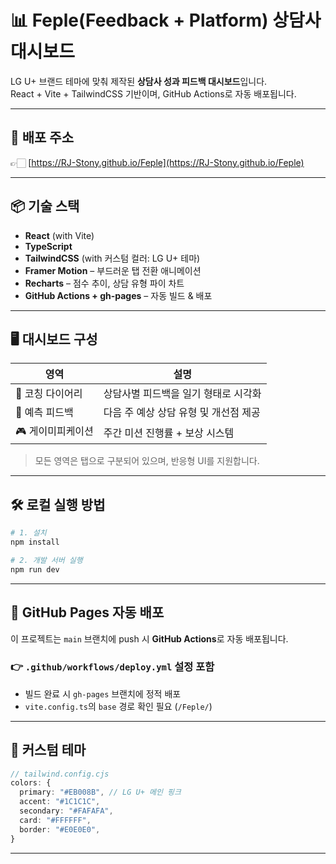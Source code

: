 # 📊 Feple(Feedback + Platform) 상담사 대시보드

LG U+ 브랜드 테마에 맞춰 제작된 **상담사 성과 피드백 대시보드**입니다.  
React + Vite + TailwindCSS 기반이며, GitHub Actions로 자동 배포됩니다.

---

## 🚀 배포 주소

👉🏻 [https://RJ-Stony.github.io/Feple](https://RJ-Stony.github.io/Feple)

---

## 📦 기술 스택

- **React** (with Vite)
- **TypeScript**
- **TailwindCSS** (with 커스텀 컬러: LG U+ 테마)
- **Framer Motion** – 부드러운 탭 전환 애니메이션
- **Recharts** – 점수 추이, 상담 유형 파이 차트
- **GitHub Actions + gh-pages** – 자동 빌드 & 배포

---

## 🖥️ 대시보드 구성

| 영역              | 설명                                  |
| ----------------- | ------------------------------------- |
| 📓 코칭 다이어리  | 상담사별 피드백을 일기 형태로 시각화  |
| 🔮 예측 피드백    | 다음 주 예상 상담 유형 및 개선점 제공 |
| 🎮 게이미피케이션 | 주간 미션 진행률 + 보상 시스템        |

> 모든 영역은 탭으로 구분되어 있으며, 반응형 UI를 지원합니다.

---

## 🛠️ 로컬 실행 방법

```bash
# 1. 설치
npm install

# 2. 개발 서버 실행
npm run dev
```

---

## 📡 GitHub Pages 자동 배포

이 프로젝트는 `main` 브랜치에 push 시 **GitHub Actions**로 자동 배포됩니다.

### 👉 `.github/workflows/deploy.yml` 설정 포함

- 빌드 완료 시 `gh-pages` 브랜치에 정적 배포
- `vite.config.ts`의 `base` 경로 확인 필요 (`/Feple/`)

---

## 💖 커스텀 테마

```ts
// tailwind.config.cjs
colors: {
  primary: "#EB008B", // LG U+ 메인 핑크
  accent: "#1C1C1C",
  secondary: "#FAFAFA",
  card: "#FFFFFF",
  border: "#E0E0E0",
}
```

---
